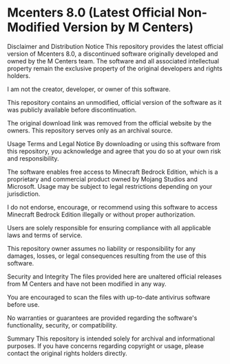 # Mcenters 8.0 (Latest Official Non-Modified Version by M Centers)

Disclaimer and Distribution Notice
This repository provides the latest official version of Mcenters 8.0, a discontinued software originally developed and owned by the M Centers team. The software and all associated intellectual property remain the exclusive property of the original developers and rights holders.

I am not the creator, developer, or owner of this software.

This repository contains an unmodified, official version of the software as it was publicly available before discontinuation.

The original download link was removed from the official website by the owners. This repository serves only as an archival source.

Usage Terms and Legal Notice
By downloading or using this software from this repository, you acknowledge and agree that you do so at your own risk and responsibility.

The software enables free access to Minecraft Bedrock Edition, which is a proprietary and commercial product owned by Mojang Studios and Microsoft. Usage may be subject to legal restrictions depending on your jurisdiction.

I do not endorse, encourage, or recommend using this software to access Minecraft Bedrock Edition illegally or without proper authorization.

Users are solely responsible for ensuring compliance with all applicable laws and terms of service.

This repository owner assumes no liability or responsibility for any damages, losses, or legal consequences resulting from the use of this software.

Security and Integrity
The files provided here are unaltered official releases from M Centers and have not been modified in any way.

You are encouraged to scan the files with up-to-date antivirus software before use.

No warranties or guarantees are provided regarding the software's functionality, security, or compatibility.

Summary
This repository is intended solely for archival and informational purposes. If you have concerns regarding copyright or usage, please contact the original rights holders directly.

